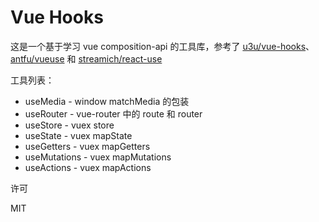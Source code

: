 # Vue Hooks

这是一个基于学习 vue composition-api 的工具库，参考了 [u3u/vue-hooks](https://github.com/u3u/vue-hooks)、[antfu/vueuse](https://github.com/antfu/vueuse) 和 [streamich/react-use](https://github.com/streamich/react-use)

工具列表：

- useMedia - window matchMedia 的包装
- useRouter - vue-router 中的 route 和 router
- useStore - vuex store
- useState - vuex mapState
- useGetters - vuex mapGetters
- useMutations - vuex mapMutations
- useActions - vuex mapActions

许可

MIT

